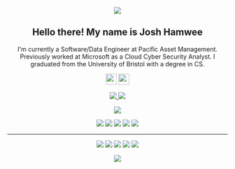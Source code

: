 <p align="center">
<img src="https://github.com/joshhamwee/joshhamwee/blob/master/public/hiking-modified-min.png" max-width=300px>
</p>
<h2 align="center">Hello there! My name is Josh Hamwee</h2>
<p align="center">I'm currently a Software/Data Engineer at Pacific Asset Management. Previously worked at Microsoft as a Cloud Cyber Security Analyst. I graduated from the University of Bristol with a degree in CS.
</p>

<p align="center"><a href="https://twitter.com/joshhamwee"><img src="https://img.shields.io/badge/twitter-%231DA1F2.svg?&style=for-the-badge&logo=twitter&logoColor=white" height=25></a> <a href="https://www.linkedin.com/in/josh-hamwee-851b43167/"><img src="https://img.shields.io/badge/linkedin-%230077B5.svg?&style=for-the-badge&logo=linkedin&logoColor=white" height=25></a>
</p>

<p align=center>
  <a href="https://github.com/joshhamwee">
    <img src="https://badges.pufler.dev/visits/joshhamwee/joshhamwee?style=flat-square&color=black&logo=github">
  </a>
  <a href="https://github.com/joshhamwee?tab=repositories">
    <img src="https://badges.pufler.dev/repos/joshhamwee?style=flat-square&color=black&logo=github">
  </a>
</p>
<p align="center">
<a href="https://github.com/joshhamwee"><img src="https://img.shields.io/github/followers/joshhamwee?style=social"></a>
</p>
<p align="center">
<img src="https://img.shields.io/badge/Cybersecuirty-brown"> <img src="https://img.shields.io/badge/Incident Response-magenta"> <img src="https://img.shields.io/badge/Data Engineering-red"> <img src="https://img.shields.io/badge/Machine Learning-green">  <img src="https://img.shields.io/badge/Natural Language Processing-yellow">
</p>
<hr>
<p align="center">
<img src="https://img.shields.io/badge/python%20-%2314354C.svg?&style=for-the-badge&logo=python&logoColor=white"/> <img src="https://img.shields.io/badge/TypeScript-007ACC?style=for-the-badge&logo=typescript&logoColor=white"/> <img src="https://img.shields.io/badge/git%20-%23F05033.svg?&style=for-the-badge&logo=git&logoColor=white"/>  <img src="https://img.shields.io/badge/Microsoft_Azure-0089D6?style=for-the-badge&logo=microsoft-azure&logoColor=white"/> <img src="https://img.shields.io/badge/Azure_DevOps-0078D7?style=for-the-badge&logo=azure-devops&logoColor=white">

<p align=center>  
  <img align=center src="https://github-readme-stats.vercel.app/api/top-langs/?username=joshhamwee&layout=donut&hide=Jupyter%20Notebook&theme=radical">
</p>
